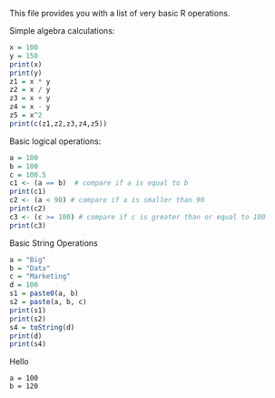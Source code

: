 This file provides you with a list of very basic R operations.



Simple algebra calculations:

```r
x = 100
y = 150
print(x)
print(y)
z1 = x * y
z2 = x / y
z3 = x + y
z4 = x - y
z5 = x^2
print(c(z1,z2,z3,z4,z5))    
```


Basic logical operations: 

```r
a = 100
b = 100 
c = 100.5
c1 <- (a == b)  # compare if a is equal to b
print(c1)
c2 <- (a < 90) # compare if a is smaller than 90
print(c2)
c3 <- (c >= 100) # compare if c is greater than or equal to 100
print(c3)
```

Basic String Operations
```r
a = "Big"
b = "Data"
c = "Marketing"
d = 100
s1 = paste0(a, b) 
s2 = paste(a, b, c) 
print(s1)
print(s2)
s4 = toString(d)
print(d)
print(s4)
```

Hello
```
a = 100
b = 120
```
